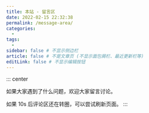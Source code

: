 ```yaml
---
title: 本站 - 留言区
date: 2022-02-15 22:32:38
permalink: /message-area/
categories:
  - 
tags: 
  - 
sidebar: false # 不显示侧边栏
article: false # 不是文章页 (不显示面包屑栏、最近更新栏等)
editLink: false # 不显示编辑按钮
---
```


::: center

如果大家遇到了什么问题，欢迎大家留言讨论。

如果 10s 后评论区还在转圈，可以尝试刷新页面。
:::